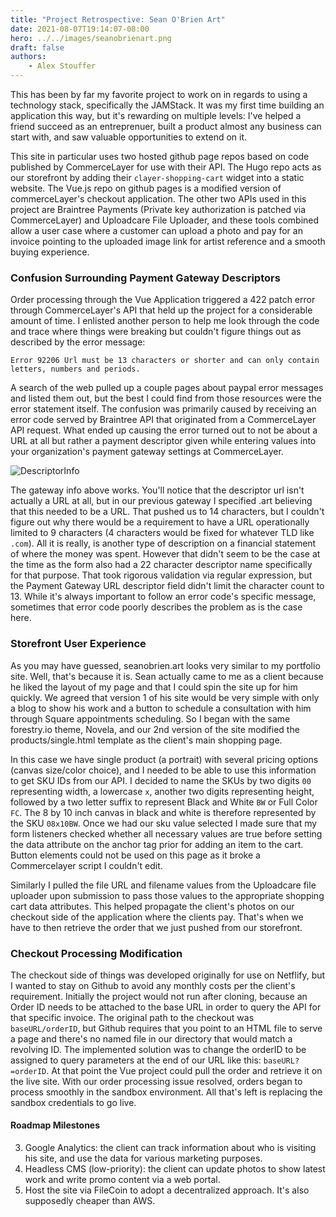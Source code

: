```yaml
---
title: "Project Retrospective: Sean O'Brien Art"
date: 2021-08-07T19:14:07-08:00
hero: ../../images/seanobrienart.png
draft: false
authors:
    - Alex Stouffer
---
```


This has been by far my favorite project to work on in regards to using a technology stack, specifically the JAMStack. It was my first time building an application this way, but it's rewarding on multiple levels: I've helped a friend succeed as an entreprenuer, built a product almost any business can start with, and saw valuable opportunities to extend on it. 

This site in particular uses two hosted github page repos based on code published by CommerceLayer for use with their API. The Hugo repo acts as our storefront by adding their `clayer-shopping-cart` widget into a static website. The Vue.js repo on github pages is a modified version of commerceLayer's checkout application. The other two APIs used in this project are Braintree Payments (Private key authorization is patched via CommerceLayer) and Uploadcare File Uploader, and these tools combined allow a user case where a customer can upload a photo and pay for an invoice pointing to the uploaded image link for artist reference and a smooth buying experience.

### Confusion Surrounding Payment Gateway Descriptors

Order processing through the Vue Application triggered a 422 patch error through CommerceLayer's API that held up the project for a considerable amount of time. I enlisted another person to help me look through the code and trace where things were breaking but couldn't figure things out as described by the error message: 
```
Error 92206 Url must be 13 characters or shorter and can only contain letters, numbers and periods.
```
A search of the web pulled up a couple pages about paypal error messages and listed them out, but the best I could find from those resources were the error statement itself. The confusion was primarily caused by receiving an error code served by Braintree API that originated from a CommerceLayer API request. What ended up causing the error turned out to not be about a URL at all but rather a payment descriptor given while entering values into your organization's payment gateway settings at CommerceLayer.

![DescriptorInfo](/images/DescriptorInfo.JPG)

The gateway info above works. You'll notice that the descriptor url isn't actually a URL at all, but in our previous gateway I specified .art believing that this needed to be a URL. That pushed us to 14 characters, but I couldn't figure out why there would be a requirement to have a URL operationally limited to 9 characters (4 characters would be fixed for whatever TLD like `.com`). All it is really, is another type of description on a financial statement of where the money was spent. However that didn't seem to be the case at the time as the form also had a 22 character descriptor name specifically for that purpose. That took rigorous validation via regular expression, but the Payment Gateway URL descriptor field didn't limit the character count to 13. While it's always important to follow an error code's specific message, sometimes that error code poorly describes the problem as is the case here. 

### Storefront User Experience
As you may have guessed, seanobrien.art looks very similar to my portfolio site. Well, that's because it is. Sean actually came to me as a client because he liked the layout of my page and that I could spin the site up for him quickly. We agreed that version 1 of his site would be very simple with only a blog to show his work and a button to schedule a consultation with him through Square appointments scheduling. So I began with the same forestry.io theme, Novela, and our 2nd version of the site modified the products/single.html template as the client's main shopping page. 

In this case we have single product (a portrait) with several pricing options (canvas size/color choice), and I needed to be able to use this information to get SKU IDs from our API. I decided to name the SKUs by two digits `00` representing width, a lowercase `x`, another two digits representing height, followed by a two letter suffix to represent Black and White `BW` or Full Color `FC`. The 8 by 10 inch canvas in black and white is therefore represented by the SKU `08x10BW`. Once we had our sku value selected I made sure that my form listeners checked whether all necessary values are true before setting the data attribute on the anchor tag prior for adding an item to the cart. Button elements could not be used on this page as it broke a Commercelayer script I couldn't edit.

Similarly I pulled the file URL and filename values from the Uploadcare file uploader upon submission to pass those values to the appropriate shopping cart data attributes. This helped propagate the client's photos on our checkout side of the application where the clients pay. That's when we have to then retrieve the order that we just pushed from our storefront.

### Checkout Processing Modification
The checkout side of things was developed originally for use on Netflify, but I wanted to stay on Github to avoid any monthly costs per the client's requirement. Initially the project would not run after cloning, because an Order ID needs to be attached to the base URL in order to query the API for that specific invoice. The original path to the checkout was `baseURL/orderID`, but Github requires that you point to an HTML file to serve a page and there's no named file in our directory that would match a revolving ID. The implemented solution was to change the orderID to be assigned to query parameters at the end of our URL like this: `baseURL?=orderID`. At that point the Vue project could pull the order and retrieve it on the live site. With our order processing issue resolved, orders began to process smoothly in the sandbox environment. All that's left is replacing the sandbox credentials to go live.

#### Roadmap Milestones
3. Google Analytics: the client can track information about who is visiting his site, and use the data for various marketing purposes.
4. Headless CMS (low-priority): the client can update photos to show latest work and write promo content via a web portal.
5. Host the site via FileCoin to adopt a decentralized approach. It's also supposedly cheaper than AWS.

